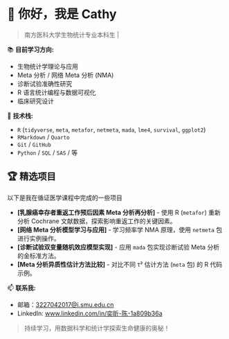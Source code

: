 # 👋 你好，我是 Cathy

> 南方医科大学生物统计专业本科生 | 

📚 **目前学习方向:**
*   生物统计学理论与应用
*   Meta 分析 / 网络 Meta 分析 (NMA)
*   诊断试验准确性研究
*   R 语言统计编程与数据可视化
*   临床研究设计

🔧 **技术栈:**
*   `R` (`tidyverse`, `meta`, `metafor`, `netmeta`, `mada`, `lme4`, `survival`, `ggplot2`)
*   `RMarkdown` / `Quarto`
*   `Git` / `GitHub`
*    `Python` / `SQL` / `SAS` /  等

## 🏆 精选项目

以下是我在循证医学课程中完成的一些项目

*   **[乳腺癌幸存者重返工作预后因素 Meta 分析再分析]** - 使用 R (`metafor`) 重新分析 Cochrane 文献数据，探索影响重返工作的关键因素。
*   **[网络 Meta 分析模型学习与应用]** - 学习频率学 NMA 原理，使用 `netmeta` 包进行实例操作。
*   **[诊断试验双变量随机效应模型实现]** - 应用 `mada` 包实现诊断试验 Meta 分析的金标准方法。
*   **[Meta 分析异质性估计方法比较]** - 对比不同 τ² 估计方法 (`meta` 包) 的 R 代码示例。

📫 **联系我:**
*   邮箱：3227042017@i.smu.edu.cn
*   LinkedIn: www.linkedin.com/in/奕昕-陈-1a809b36a

> 持续学习，用数据科学和统计学探索生命健康的奥秘！
